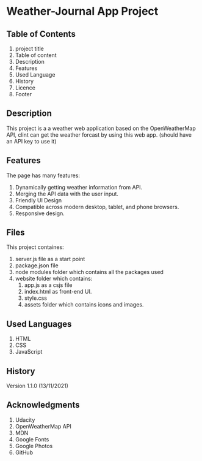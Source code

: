 # Weather-Journal App Project

## Table of Contents

1. project title
2. Table of content
3. Description
4. Features
5. Used Language 
6. History
7. Licence
8. Footer

## Description

This project is a a weather web application based on the 
OpenWeatherMap API, clint can get the weather forcast by 
using this web app. (should have an API key to use it)

## Features

The page has many features:
1. Dynamically getting weather information from API.
2. Merging the API data with the user input.
3. Friendly UI Design
5. Compatible across modern desktop, tablet, and phone browsers.
6. Responsive design.

## Files

This project containes:
1. server.js file as a start point
2. package.json file
3. node modules folder which contains all the packages used
3. website folder which contains:
    1. app.js as a csjs file
    2. index.html as front-end UI.
    3. style.css
    4. assets folder which contains icons and images.

## Used Languages

1. HTML 
2. CSS
3. JavaScript

## History

Version 1.1.0 (13/11/2021)

## Acknowledgments
1. Udacity 
2. OpenWeatherMap API
3. MDN
4. Google Fonts
5. Google Photos
6. GitHub

